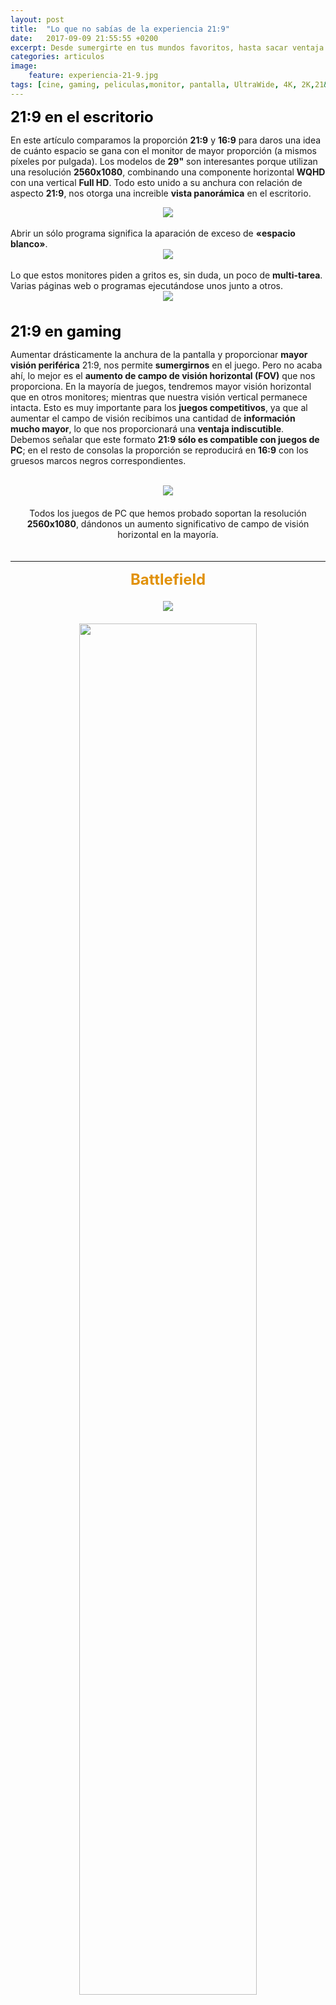 ```yaml
---
layout: post
title:  "Lo que no sabías de la experiencia 21:9"
date:   2017-09-09 21:55:55 +0200
excerpt: Desde sumergirte en tus mundos favoritos, hasta sacar ventaja en los juegos competitivos. ¡Te explicamos lo que no sabías de la experiencia que nos ofrecen los monitores UltraWide!
categories: articulos
image:
    feature: experiencia-21-9.jpg
tags: [cine, gaming, peliculas,monitor, pantalla, UltraWide, 4K, 2K,21&#58;9]
---
```

<!--more-->
<!-- more -->
<b><font size="5" color="black">21:9 en el escritorio</font></b><br>
 
 En este artículo comparamos la proporción <b> 21:9</b> y <b>16:9</b> para daros una idea de cuánto espacio se gana con el monitor de mayor proporción (a mismos píxeles por pulgada). Los modelos de <b>29"</b> son interesantes porque utilizan una resolución <b>2560x1080</b>, combinando una componente horizontal <b>WQHD</b> con una vertical <b>Full HD</b>. Todo esto unido a su anchura con relación de aspecto <b>21:9</b>, nos otorga una increible <b>vista panorámica</b> en el escritorio. 
<br>
<center><img src="https://i.imgur.com/VFnAooH.jpg"></center><br>
Abrir un sólo programa significa la aparación de exceso de <b>«espacio blanco»</b>.
<br>
<center><img src="https://i.imgur.com/BGg68Qh.jpg"></center>
<br>
Lo que estos monitores piden a gritos es, sin duda, un poco de <b>multi-tarea</b>. Varias páginas web o programas ejecutándose unos junto a otros.
<br>
<center><img src="http://static5.businessinsider.com/image/584062f5ba6eb64e018b678b-2400"></center>
<br><br>
<b><font size="5" color="black">21:9 en gaming</font></b><br>

Aumentar drásticamente la anchura de la pantalla y proporcionar <b>mayor visión periférica</b> 21:9, nos permite <b>sumergirnos</b> en el juego. Pero no acaba ahí, lo mejor es el <b>aumento de campo de visión horizontal (FOV)</b> que nos proporciona. En la mayoría de juegos, tendremos mayor visión horizontal que en otros monitores; mientras que nuestra visión vertical permanece intacta. Esto es muy importante para los <b>juegos competitivos</b>, ya que al aumentar el campo de visión recibimos una cantidad de <b>información mucho mayor</b>, lo que nos proporcionará una <b>ventaja indiscutible</b>. Debemos señalar que este formato <b>21:9 sólo es compatible con juegos de PC</b>; en el resto de consolas la proporción se reproducirá en <b>16:9</b> con los gruesos marcos negros correspondientes.<br>
<br>
<center><img src="https://i.imgur.com/44YD5pK.jpg"></center><center><font size="3"><br></font>
Todos los juegos de PC que hemos probado soportan la resolución <b>2560x1080</b>, dándonos un aumento significativo de campo de visión horizontal en la mayoría. </center>
<font size="3"><br></font>

________________________________________________________________________________________________________
<center><b><font size="5" color="#E19108">Battlefield</font></b></center><font size="3"><br></font>
<center><img src="https://i.imgur.com/YqYJwrE.jpg"></center><font size="3"><br></font>
<center><img src="https://i.imgur.com/AYXlULJ.jpg" width="75%"></center>
<font size="3"><br></font>
________________________________________________________________________________________________________
<center><b><font size="5" color="black">Elite Dangerous</font></b></center><font size="3"><br></font>
<center><img src="https://i.imgur.com/CIE9vAa.png"></center><font size="3"><br></font>
<center><img src="https://i.imgur.com/jxNYeYW.png" width="75%"></center><font size="3"><br></font>

________________________________________________________________________________________________________

En el juego, percibir más el medio que nos rodea es extremadamente conveniente en cuanto a inmersión. <b>La experiencia se vuelve absorbente</b>. 

Hay una larga <a target="_blank" href="http://www.wsgf.org/mgl/ef_s/"><font color="#1a0dab"><b>lista</b></font></a> de títulos compatibles con la proporción<b> 21:9</b>. Si tu juego no está en ella no significa que no funcione (por ejemplo, <b>Mass Effect 3</b>); pero si lo está, es buena señal.

<b><font size="5" color="black">21:9 para películas</font></b><br>

Al igual que con los videojuegos, ver una <b>película</b> también se vuelve <b>absorbente</b> al hacerlo en un <b>monitor ultra-wide</b>.
<br><center><img src="https://i.imgur.com/qk0rLkk.jpg"></center><font size="3"><br></font>
Las proporciones más comunes son <b>16:9</b> y algo que se asemeja a UltraWide - normalmente entre <b>2.35:1</b> y <b>2.40:1</b>. El primero es el más común en contenido que se emitió originalmente en la televisión (series, por ejemplo). Este contenido rellena una pantalla <b>16:9</b> sin dejar bordes negros, pero normalmente sí que los deja en un monitor UltraWide.<br>
<br><center><img src="https://i.imgur.com/s3e9M8K.jpg"></center><font size="3"><br></font>
Las proporciones Ultrawide son <b>más comunes</b> en las <b>grandes películas de Hollywood</b>. Películas que por lo general, fueron originalmente  lanzadas en cines. En esas películas, los usuarios de <b>16:9</b> son los que tienen el problema con mismos bordes negros, pero horizontalmente. Así, <b>los bordes los encontraremos en cualquier proporción</b>; y es algo que dejaremos de notar al acostumbrarnos a la pantalla.

Lo mejor de la proporción <b>21:9</b> es que podemos <b>sumergirnos en la mayoría de las películas</b>, mientras que en <b>16:9</b> estamos destinados a quedarnos en el escritorio. Además, si aún así te asustan los bordes, existen distintas herramientas de software para disminuirlos y/o eliminarlos.

<b><font size="5" color="black">Conclusión</font></b><br>

Los monitores crecen en tamaño y resolución, con una gran variedad de relativamente caras pero deseables características que tientan a los usuarios. Hay que tener en cuenta que <b>a mayor resolución y tamaño</b>, <b>mayor poder necesita nuestra GPU</b>. Por ello, para monitores UltraWide no se recomienda 4K (a no ser que tengamos la mejor de las mejores gráficas), sino 2K. No obstante, las tarjetas gráficas siguen evolucionando cada día, por lo que pronto esto dejará de ser un problema.

Como ya sabrás si has leído hasta aquí, <b>la mayoría de los juegos ofrecen soporte a las pantallas UltraWide</b>. Sin embargo, en películas la ayuda no está tan extendida (aunque tampoco es un problema). Los monitores UltraWide tienen una gran cantidad de ventajas para Gaming y cine, pero <b>serán tus necesidades y presupuesto</b>, las que <b>determinen la decisión final</b>. 

En <b><a href="http://localhost:4000/guias-de-compra/mejores-monitores-gaming/" target="blank"><font color="#1a0dab">este artículo</font></a></b> recopilamos los mejores monitores gaming, incluido el <b>mejor UltraWide</b>.